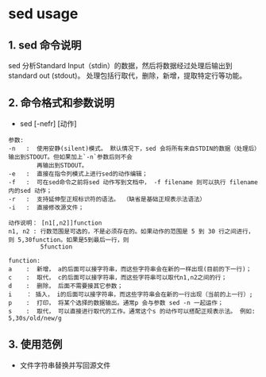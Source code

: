 # sed usage

## 1. sed 命令说明
sed 分析Standard Input（stdin）的数据，然后将数据经过处理后输出到standard out (stdout)。 处理包括行取代，删除，新增，提取特定行等功能。

## 2. 命令格式和参数说明
* sed [-nefr] [动作]
```
参数:
-n   : 	使用安静(silent)模式。 默认情况下，sed 会将所有来自STDIN的数据（处理后）输出到STDOUT。但如果加上`-n`参数后则不会
        再输出到STDOUT。
-e   :  直接在指令列模式上进行sed的动作编辑；
-f   :  可在sed命令之前将sed 动作写到文档中， -f filename 则可以执行 filename 内的sed 动作；
-r   :  支持延伸型正规标识符的语法。 （缺省是基础正规表示法语法）
-i   :  直接修改源文件；

动作说明： [n1[,n2]]function
n1, n2 : 行数范围是可选的，不是必须存在的。如果动作的范围是 5 到 30 行之间进行，则 5,30function。如果是5到最后一行，则
         5function

function:
a    :  新增， a的后面可以接字符串，而这些字符串会在新的一样出现(目前的下一行)；
c    :  取代， c的后面可以接字符串，而这些字符串可以取代n1,n2之间的行；
d    :  删除， 后面不需要接其它参数；
i    ： 插入， i的后面可以接字符串，而这些字符串会在新的一行出现（当前的上一行）;
p    :  打印， 将某个选择的数据输出。通常p 会与参数 sed -n 一起运作；
s    :  取代， 可以直接进行取代的工作。通常这个s 的动作可以搭配正规表示法。 例如: 5,30s/old/new/g
```

## 3. 使用范例
* 文件字符串替换并写回源文件

